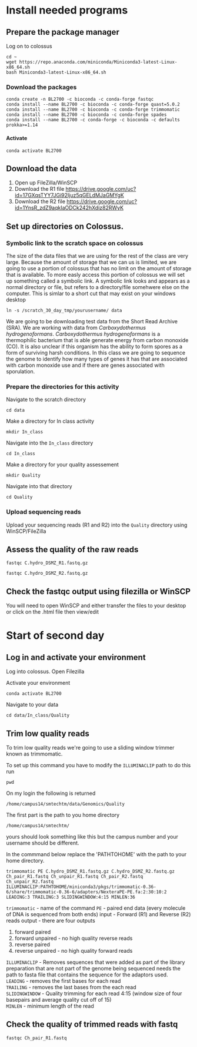 # Install needed programs
## Prepare the package manager

Log on to colossus

```{BASH}
cd ~
wget https://repo.anaconda.com/miniconda/Miniconda3-latest-Linux-x86_64.sh
bash Miniconda3-latest-Linux-x86_64.sh
```

### Download the packages
```{BASH}
conda create -n BL2700 -c bioconda -c conda-forge fastqc 
conda install --name BL2700 -c bioconda -c conda-forge quast=5.0.2
conda install --name BL2700 -c bioconda -c conda-forge trimmomatic
conda install --name BL2700 -c bioconda -c conda-forge spades
conda install --name BL2700 -c conda-forge -c bioconda -c defaults prokka>=1.14
```
#### Activate
```{BASH}
conda activate BL2700
```

## Download the data
1. Open up FileZilla/WinSCP
2. Download the R1 file https://drive.google.com/uc?id=17GXqsTYY7JGi92Ijuz5qGELdMJaGMYgK  
3. Download the R2 file https://drive.google.com/uc?id=1YnsR_zdZ9aqkIaODCk242hXdiz82RWyK

## Set up directories on Colossus.

### Symbolic link to the scratch space on colossus
The size of the data files that we are using for the rest of the class are very large.  Because the amount of storage that we can us is limited, we are going to use a portion of colossus that has no limit on the amount of storage that is available. 
To more easly access this portion of colossus we will set up something called a symbolic link.  A symbolic link looks and appears as a normal directory or file, but refers to a directory/file somehwere else on the computer.  This is simlar to a short cut that may exist on your windows desktop
```{BASH}
ln -s /scratch_30_day_tmp/yourusername/ data
```

We are going to be downloading test data from the Short Read Archive (SRA). We are working with data from *Carboxydothermus hydrogenoformans*. *Carboxydothermus hydrogenoformans* is a thermophilic bacterium that is able generate energy from carbon monoxide (CO). It is also unclear if this organism has the ability to form spores as a form of surviving harsh conditions.  In this class we are going to sequence the genome to identify how many types of genes it has that are associated with carbon monoxide use and if there are genes associated with sporulation.

### Prepare the directories for this activity

Navigate to the scratch directory
```{BASH}
cd data
```
Make a directory for In class activity
```{BASH}
mkdir In_class
```
Navigate into the `In_class` directory

```{BASH}
cd In_class
```
Make a directory for your quality assessement
```{BASH}
mkdir Quality
```
Navigate into that directory
```{BASH}
cd Quality
```

### Upload sequencing reads

Upload your sequencing reads (R1 and R2) into the `Quality` directory using WinSCP/FileZilla   

## Assess the quality of the raw reads

```{BASH}
fastqc C.hydro_DSMZ_R1.fastq.gz
```

```{BASH}
fastqc C.hydro_DSMZ_R2.fastq.gz
```

## Check the fastqc output using filezilla or WinSCP
You will need to open WinSCP and either transfer the files to your desktop or click on the .html file then view/edit

# Start of second day

## Log in and activate your environment
Log into colossus.
Open Filezilla

Activate your environment
```{BASH}
conda activate BL2700
```
Navigate to your data
```{BASH}
cd data/In_class/Quality
```

## Trim low quality reads

To trim low quality reads we're going to use a sliding window trimmer known as trimmomatic.

To set up this command you have to modify the `ILLUMINACLIP` path to do this run
```{BASH}
pwd
```
On my login the following is returned
```{BASH}
/home/campus14/smtechtm/data/Genomics/Quality
```
The first part is the path to you home directory
```{BASH}
/home/campus14/smtechtm/
```
yours should look something like this but the campus number and your username should be different.

In the commmand below replace the 'PATHTOHOME' with the path to your home directory.

```{BASH}
trimmomatic PE C.hydro_DSMZ_R1.fastq.gz C.hydro_DSMZ_R2.fastq.gz Ch_pair_R1.fastq Ch_unpair_R1.fastq Ch_pair_R2.fastq Ch_unpair_R2.fastq ILLUMINACLIP:PATHTOHOME/miniconda3/pkgs/trimmomatic-0.36-6/share/trimmomatic-0.36-6/adapters/NexteraPE-PE.fa:2:30:10:2 LEADING:3 TRAILING:3 SLIDINGWINDOW:4:15 MINLEN:36
```
`trimmomatic` - name of the command
`PE` - paired end data (every molecule of DNA is sequenced from both ends)
input - Forward (R1) and Reverse (R2) reads
output - there are four outputs
  1. forward paired
  1. forward unpaired - no high quality reverse reads  
  1. reverse paired   
  1. reverse unpaired - no high quality forward reads  

`ILLUMINACLIP` - Removes sequences that were added as part of the library preparation that are not part of the genome being sequenced needs the path to fasta file that contains the sequence for the adaptors used.  
`LEADING` - removes the first bases for each read  
`TRAILING` - removes the last bases from the each read  
`SLIDINGWINDOW` - Quality trimming for each read 4:15 (window size of four basepairs and average quality cut off of 15)  
`MINLEN` - minimum length of the read  

## Check the quality of trimmed reads with fastq

```{BASH}
fastqc Ch_pair_R1.fastq
```
